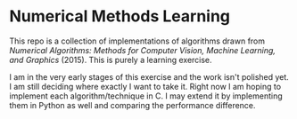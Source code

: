 # Numerical Methods Learning 

This repo is a collection of implementations of algorithms drawn from *Numerical Algorithms: Methods for Computer Vision, Machine Learning, and Graphics* (2015). This is purely a learning exercise. 

I am in the very early stages of this exercise and the work isn't polished yet. I am still deciding where exactly I want to take it. Right now I am hoping to implement each algorithm/technique in C. I may extend it by implementing them in Python as well and comparing the performance difference. 